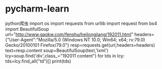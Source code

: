 # pycharm-learn
python爬虫
import os
import requests
from urllib import request
from bs4 import BeautifulSoup
url="http://www.gaokw.com/fenshu/heilongjiang/192011.html"
headers={"User-Agent":"Mozilla/5.0 (Windows NT 10.0; Win64; x64; rv:79.0) Gecko/20100101 Firefox/79.0"}
resp=requests.get(url,headers=headers)
text=resp.content
soup=BeautifulSoup(text,'lxml')
lcy=soup.find('div',class_="192011 content")
for tds in lcy:
    tds=lcy.find_all("td")[]
    print(tds)
